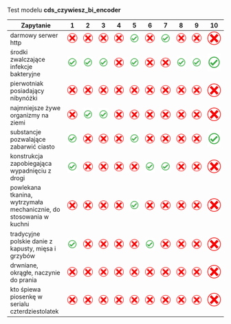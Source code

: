 Test modelu **cds_czywiesz_bi_encoder**

<!-- <img src=docs/y.png height="30%">
<img src=docs/x.png height="3%"> -->


| Zapytanie | 1 | 2 | 3 | 4 | 5 | 6 | 7 | 8 | 9 | 10 |
| -         | :-:      | :-:       | :-:       | :-:       | :-:       | :-:       | :-:       | :-:       | :-:       | :-:        |
| darmowy serwer http | <img src=docs/x.png height="3%"> | <img src=docs/x.png height="3%"> | <img src=docs/x.png height="3%"> | <img src=docs/x.png height="3%"> | <img src=docs/y.png height="30%"> | <img src=docs/x.png height="3%"> | <img src=docs/y.png height="30%"> | <img src=docs/x.png height="3%"> | <img src=docs/x.png height="3%"> | <img src=docs/x.png height="3%"> |
| środki zwalczające infekcje bakteryjne | <img src=docs/y.png height="30%"> | <img src=docs/y.png height="30%"> | <img src=docs/y.png height="30%"> | <img src=docs/x.png height="3%"> | <img src=docs/y.png height="30%"> | <img src=docs/x.png height="3%"> | <img src=docs/x.png height="3%"> | <img src=docs/y.png height="30%"> | <img src=docs/y.png height="30%"> | <img src=docs/y.png height="30%"> |
| pierwotniak posiadający nibynóżki | <img src=docs/x.png height="3%">|<img src=docs/x.png height="3%">|<img src=docs/x.png height="3%">|<img src=docs/x.png height="3%">|<img src=docs/x.png height="3%">|<img src=docs/x.png height="3%">|<img src=docs/x.png height="3%">|<img src=docs/x.png height="3%">|<img src=docs/x.png height="3%">|<img src=docs/x.png height="3%">|  
| najmniejsze żywe organizmy na ziemi|<img src=docs/x.png height="3%">|<img src=docs/y.png height="30%">|<img src=docs/y.png height="30%">|<img src=docs/x.png height="3%">|<img src=docs/x.png height="3%">|<img src=docs/x.png height="3%">|<img src=docs/x.png height="3%">|<img src=docs/x.png height="3%">|<img src=docs/x.png height="3%">|<img src=docs/x.png height="3%">|
| substancje pozwalające zabarwić ciasto|<img src=docs/y.png height="30%">|<img src=docs/x.png height="3%">|<img src=docs/x.png height="3%">|<img src=docs/x.png height="3%">|<img src=docs/y.png height="30%">|<img src=docs/x.png height="3%">|<img src=docs/x.png height="3%">|<img src=docs/x.png height="3%">|<img src=docs/x.png height="3%">|<img src=docs/y.png height="30%">|
| konstrukcja zapobiegająca wypadnięciu z drogi |<img src=docs/y.png height="30%">|<img src=docs/x.png height="3%">|<img src=docs/x.png height="3%">|<img src=docs/x.png height="3%">|<img src=docs/x.png height="3%">|<img src=docs/y.png height="30%">|<img src=docs/y.png height="30%">|<img src=docs/x.png height="3%">|<img src=docs/x.png height="3%">|<img src=docs/x.png height="3%">|
| powlekana tkanina, wytrzymała mechanicznie, do stosowania w kuchni |<img src=docs/x.png height="3%">|<img src=docs/x.png height="3%">|<img src=docs/x.png height="3%">|<img src=docs/x.png height="3%">|<img src=docs/y.png height="30%">|<img src=docs/x.png height="3%">|<img src=docs/x.png height="3%">|<img src=docs/x.png height="3%">|<img src=docs/x.png height="3%">|<img src=docs/x.png height="3%">|
| tradycyjne polskie danie z kapusty, mięsa i grzybów |<img src=docs/y.png height="30%">|<img src=docs/x.png height="3%">|<img src=docs/x.png height="3%">|<img src=docs/x.png height="3%">|<img src=docs/x.png height="3%">|<img src=docs/y.png height="30%">|<img src=docs/x.png height="3%">|<img src=docs/x.png height="3%">|<img src=docs/x.png height="3%">|<img src=docs/x.png height="3%">| 
| drwniane, okrągłe, naczynie do prania |<img src=docs/x.png height="3%">|<img src=docs/x.png height="3%">|<img src=docs/x.png height="3%">|<img src=docs/x.png height="3%">|<img src=docs/x.png height="3%">|<img src=docs/x.png height="3%">|<img src=docs/x.png height="3%">|<img src=docs/x.png height="3%">|<img src=docs/x.png height="3%">|<img src=docs/x.png height="3%">| 
| kto śpiewa piosenkę w serialu czterdziestolatek |<img src=docs/x.png height="3%">|<img src=docs/x.png height="3%">|<img src=docs/x.png height="3%">|<img src=docs/x.png height="3%">|<img src=docs/x.png height="3%">|<img src=docs/x.png height="3%">|<img src=docs/x.png height="3%">|<img src=docs/x.png height="3%">|<img src=docs/x.png height="3%">|<img src=docs/x.png height="3%">| 
